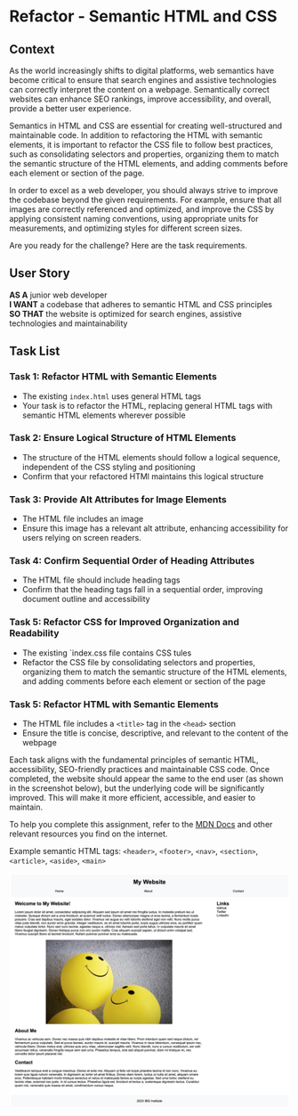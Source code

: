 # Refactor - Semantic HTML and CSS

## Context
As the world increasingly shifts to digital platforms, web semantics have become critical to ensure that search engines and assistive technologies can correctly interpret the content on a webpage. Semantically correct websites can enhance SEO rankings, improve accessibility, and overall, provide a better user experience.

Semantics in HTML and CSS are essential for creating well-structured and maintainable code. In addition to refactoring the HTML with semantic elements, it is important to refactor the CSS file to follow best practices, such as consolidating selectors and properties, organizing them to match the semantic structure of the HTML elements, and adding comments before each element or section of the page.

In order to excel as a web developer, you should always strive to improve the codebase beyond the given requirements. For example, ensure that all images are correctly referenced and optimized, and improve the CSS by applying consistent naming conventions, using appropriate units for measurements, and optimizing styles for different screen sizes.

Are you ready for the challenge? Here are the task requirements.

## User Story
**AS A** junior web developer<br/>
**I WANT** a codebase that adheres to semantic HTML and CSS principles<br/>
**SO THAT** the website is optimized for search engines, assistive technologies and maintainability


## Task List
### Task 1: Refactor HTML with Semantic Elements
- The existing `index.html` uses general HTML tags
- Your task is to refactor the HTML, replacing general HTML tags with semantic HTML elements wherever possible

### Task 2: Ensure Logical Structure of HTML Elements
- The structure of the HTML elements should follow a logical sequence, independent of the CSS styling and positioning
- Confirm that your refactored HTMl maintains this logical structure

### Task 3: Provide Alt Attributes for Image Elements
- The HTML file includes an image
- Ensure this image has a relevant alt attribute, enhancing accessibility for users relying on screen readers.

### Task 4: Confirm Sequential Order of Heading Attributes
- The HTML file should include heading tags
- Confirm that the heading tags fall in a sequential order, improving document outline and accessibility

### Task 5: Refactor CSS for Improved Organization and Readability
- The existing `index.css  file contains CSS tules
- Refactor the CSS file by consolidating selectors and properties, organizing them to match the semantic structure of the HTML elements, and adding comments before each element or section of the page

### Task 5: Refactor HTML with Semantic Elements
- The HTML file includes a `<title>` tag in the `<head>` section
- Ensure the title is concise, descriptive, and relevant to the content of the webpage



Each task aligns with the fundamental principles of semantic HTML, accessibility, SEO-friendly practices and maintainable CSS code. Once completed, the website should appear the same to the end user (as shown in the screenshot below), but the underlying code will be significantly improved. This will make it more efficient, accessible, and easier to maintain.

To help you complete this assignment, refer to the [MDN Docs](https://developer.mozilla.org/en-US/docs/Glossary/Semantics#semantics_in_html) and other relevant resources you find on the internet.

Example semantic HTML tags: `<header>`, `<footer>`, `<nav>`, `<section>`, `<article>`, `<aside>`, `<main>` 

![website](./assets/site-example.png)


